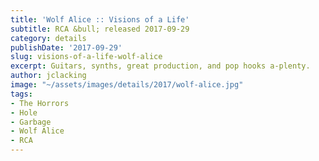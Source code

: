 ```yaml
---
title: 'Wolf Alice :: Visions of a Life'
subtitle: RCA &bull; released 2017-09-29
category: details
publishDate: '2017-09-29'
slug: visions-of-a-life-wolf-alice
excerpt: Guitars, synths, great production, and pop hooks a-plenty.
author: jclacking
image: "~/assets/images/details/2017/wolf-alice.jpg"
tags:
- The Horrors
- Hole
- Garbage
- Wolf Alice
- RCA
---
```



